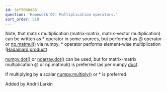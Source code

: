 ```yaml
---
id: 3ef50b0d88
question: 'Homework Q7: Multiplication operators.'
sort_order: 510
---
```


Note, that matrix multiplication (matrix-matrix, matrix-vector multiplication) can be written as * operator in some sources, but performed as [@](https://numpy.org/doc/stable/reference/generated/numpy.matmul.html) operator or [np.matmul()](https://numpy.org/doc/stable/reference/generated/numpy.matmul.html) via numpy. * operator performs element-wise multiplication ([Hadamard product](https://en.wikipedia.org/wiki/Hadamard_product_(matrices))).

[numpy.dot()](https://numpy.org/doc/stable/reference/generated/numpy.dot.html) or [ndarray.dot()](https://numpy.org/doc/1.21/reference/generated/numpy.ndarray.dot.html) can be used, but for matrix-matrix multiplication @ or np.matmul() is preferred (as per numpy [doc](https://numpy.org/doc/stable/reference/generated/numpy.dot.html#numpy.dot)).

If multiplying by a scalar [numpy.multiply()](https://numpy.org/doc/stable/reference/generated/numpy.multiply.html) or * is preferred.

Added by Andrii Larkin

